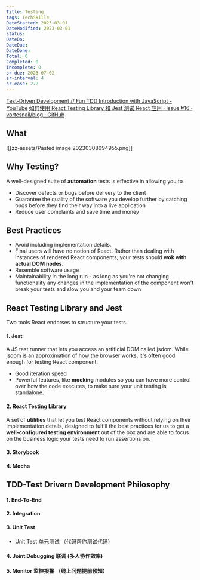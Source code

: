 ```yaml
---
Title: Testing
tags: TechSkills
DateStarted: 2023-03-01
DateModified: 2023-03-01
status:
DateDo:
DateDue: 
DateDone:
Total: 0
Completed: 0
Incomplete: 0
sr-due: 2023-07-02
sr-interval: 4
sr-ease: 272
---
```


[Test-Driven Development // Fun TDD Introduction with JavaScript - YouTube](https://www.youtube.com/watch?v=Jv2uxzhPFl4)
[如何使用 React Testing Library 和 Jest 测试 React 应用 · Issue #16 · vortesnail/blog · GitHub](https://github.com/vortesnail/blog/issues/16)

## What

![[zz-assets/Pasted image 20230308094955.png]]

## Why Testing?

A well-designed suite of **automation** tests is effective in allowing you to

- Discover defects or bugs before delivery to the client
- Guarantee the quality of the software you develop further by catching bugs before they find their way into a live application
- Reduce user complaints and save time and money

## Best Practices

- Avoid including implementation details.
- Final users will have no notion of React. Rather than dealing with instances of rendered React components, your tests should **wok with actual DOM nodes**.
- Resemble software usage
- Maintainability in the long run - as long as you're not changing functionality any changes in the implementation of the component won't break your tests and slow you and your team down

## React Testing Library and Jest

Two tools React endorses to structure your tests.

#### 1. Jest

A JS test runner that lets you access an artificial DOM called jsdom. While jsdom is an approximation of how the browser works, it's often good enough for testing React component.

- Good iteration speed
- Powerful features, like **mocking** modules so you can have more control over how the code executes, to make sure your unit testing is standalone.

#### 2. React Testing Library

A set of **utilities** that let you test React components without relying on their implementation details, designed to fulfill the best practices for us to get a **well-configured testing environment** out of the box and are able to focus on the business logic your tests need to run assertions on.

#### 3. Storybook

#### 4. Mocha

## TDD-Test Drivern Development Philosophy

#### 1. End-To-End

#### 2. Integration

#### 3. Unit Test

- Unit Test 单元测试 （代码帮你测试代码）

#### 4. Joint Debugging 联调 (多人协作效率)

#### 5. Monitor 监控报警 （线上问题提前预知）
